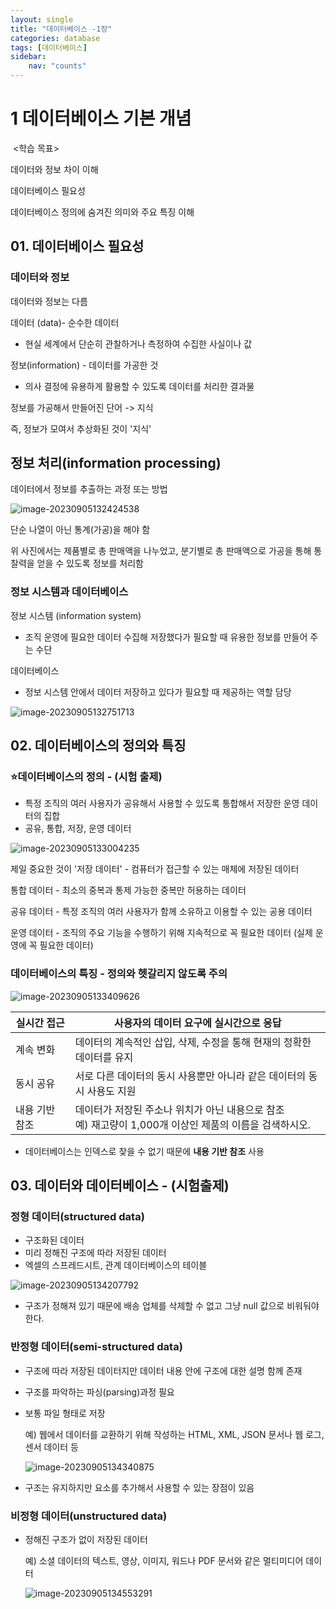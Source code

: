 ```yaml
---
layout: single
title: "데이터베이스 -1장"
categories: database
tags: [데이터베이스]
sidebar:
    nav: "counts"
---
```


# 1 데이터베이스 기본 개념

​	<학습 목표>

데이터와 정보 차이 이해

데이터베이스 필요성

데이터베이스 정의에 숨겨진 의미와 주요 특징 이해 

## 01. 데이터베이스 필요성

### 데이터와 정보

데이터와 정보는 다름 

데이터 (data)- 순수한 데이터

-  현실 세계에서 단순히 관찰하거나 측정하여 수집한 사실이나 값



정보(information) - 데이터를 가공한 것 

- 의사 결정에 유용하게 활용할 수 있도록 데이터를 처리한 결과물



정보를 가공해서 만들어진 단어 -> 지식

즉, 정보가 모여서 추상화된 것이 '지식'



## 정보 처리(information processing)

데이터에서 정보를 추출하는 과정 또는 방법

![image-20230905132424538]({{site.url}}/images/2023-09-05-data1/image-20230905132424538.png)

단순 나열이 아닌 통계(가공)을 해야 함 

위 사진에서는 제품별로 총 판매액을 나누었고, 분기별로 총 판매액으로 가공을 통해 통찰력을 얻을 수 있도록 정보를 처리함 



### 정보 시스템과 데이터베이스

정보 시스템 (information system)

- 조직 운영에 필요한 데이터 수집해 저장했다가 필요할 때 유용한 정보를 만들어 주는 수단

데이터베이스

- 정보 시스템 안에서 데이터 저장하고 있다가 필요할 때 제공하는 역할 담당 

![image-20230905132751713]({{site.url}}/images/2023-09-05-data1/image-20230905132751713.png)



## 02. 데이터베이스의 정의와 특징

### ⭐데이터베이스의 정의 - (시험 출제)

- 특정 조직의 여러 사용자가 공유해서 사용할 수 있도록 통합해서 저장한 운영 데이터의 집합 
- 공유, 통합, 저장, 운영 데이터

![image-20230905133004235]({{site.url}}/images/2023-09-05-data1/image-20230905133004235.png)

제일 중요한 것이 '저장 데이터' - 컴퓨터가 접근할 수 있는 매체에 저장된 데이터 

통합 데이터 - 최소의 중복과 통제 가능한 중복만 허용하는 데이터  

공유 데이터 - 특정 조직의 여러 사용자가 함께 소유하고 이용할 수 있는 공용 데이터

운영 데이터 - 조직의 주요 기능을 수행하기 위해 지속적으로 꼭 필요한 데이터 (실제 운영에 꼭 필요한 데이터)

### 데이터베이스의 특징 - 정의와 헷갈리지 않도록 주의

![image-20230905133409626]({{site.url}}/images/2023-09-05-data1/image-20230905133409626.png)

| 실시간 접근    | 사용자의 데이터 요구에 실시간으로 응답                       |
| -------------- | ------------------------------------------------------------ |
| 계속 변화      | 데이터의 계속적인 삽입, 삭제, 수정을 통해 현재의 정확한 데이터를 유지 |
| 동시 공유      | 서로 다른 데이터의 동시 사용뿐만 아니라 같은 데이터의 동시 사용도 지원 |
| 내용 기반 참조 | 데이터가 저장된 주소나 위치가 아닌 내용으로 참조<br />예) 재고량이 1,000개 이상인 제품의 이름을 검색하시오. |

* 데이터베이스는 인덱스로 찾을 수 없기 때문에 **내용 기반 참조** 사용 



## 03. 데이터와 데이터베이스 - (시험출제)

### 정형 데이터(structured data)

- 구조화된 데이터
- 미리 정해진 구조에 따라 저장된 데이터
- 엑셀의 스프레드시트, 관계 데이터베이스의 테이블

![image-20230905134207792]({{site.url}}/images/2023-09-05-data1/image-20230905134207792.png)

- 구조가 정해져 있기 때문에 배송 업체를 삭제할 수 없고 그냥 null 값으로 비워둬야 한다. 



### 반정형 데이터(semi-structured data)

- 구조에 따라 저장된 데이터지만 데이터 내용 안에 구조에 대한 설명 함께 존재

- 구조를 파악하는 파싱(parsing)과정 필요

- 보통 파일 형태로 저장

  예) 웹에서 데이터를 교환하기 위해 작성하는 HTML, XML, JSON 문서나 웹 로그, 센서 데이터 등

  ![image-20230905134340875]({{site.url}}/images/2023-09-05-data1/image-20230905134340875.png)

- 구조는 유지하지만 요소를 추가해서 사용할 수 있는 장점이 있음 



### 비정형 데이터(unstructured data)

- 정해진 구조가 없이 저장된 데이터

  예) 소셜 데이터의 텍스트, 영상, 이미지, 워드나 PDF 문서와 같은 멀티미디어 데이터

  ![image-20230905134553291]({{site.url}}/images/2023-09-05-data1/image-20230905134553291.png)

